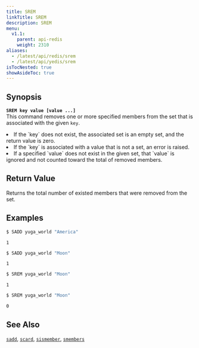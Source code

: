 ```yaml
---
title: SREM
linkTitle: SREM
description: SREM
menu:
  v1.1:
    parent: api-redis
    weight: 2310
aliases:
  - /latest/api/redis/srem
  - /latest/api/yedis/srem
isTocNested: true
showAsideToc: true
---
```


## Synopsis
<b>`SREM key value [value ...]`</b><br>
This command removes one or more specified members from the set that is associated with the given `key`.
<li>If the `key` does not exist, the associated set is an empty set, and the return value is zero.</li>
<li>If the `key` is associated with a value that is not a set, an error is raised.</li>
<li>If a specified `value` does not exist in the given set, that `value` is ignored and not counted toward the total of removed members.</li>

## Return Value
Returns the total number of existed members that were removed from the set.

## Examples

```sh
$ SADD yuga_world "America"
```

```
1
```

```sh
$ SADD yuga_world "Moon"
```

```
1
```

```sh
$ SREM yuga_world "Moon"
```

```
1
```

```sh
$ SREM yuga_world "Moon"
```

```
0
```

## See Also
[`sadd`](../sadd/), [`scard`](../scard/), [`sismember`](../sismember/), [`smembers`](../smembers/)
